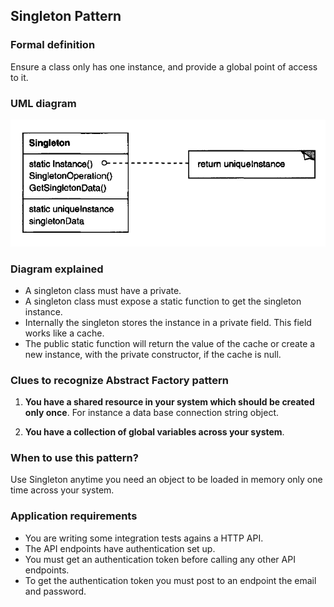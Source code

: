 ## Singleton Pattern

### Formal definition

Ensure a class only has one instance, and provide a global point of access to it.

### UML diagram

![Source book: Design Patterns, Elements of Reusable Object-Oriented Software](https://github.com/osotorrio/designpatterns/blob/master/GangOfFour.Patterns/Creational/Singleton/uml_diagram.png)

### Diagram explained

-   A singleton class must have a private.
-   A singleton class must expose a static function to get the singleton instance.
-   Internally the singleton stores the instance in a private field. This field works like a cache.
-   The public static function will return the value of the cache or create a new instance, with the private constructor, if the cache is null.

### Clues to recognize Abstract Factory pattern

1. **You have a shared resource in your system which should be created only once**. For instance a data base connection string object.

2. **You have a collection of global variables across your system**.

### When to use this pattern?

Use Singleton anytime you need an object to be loaded in memory only one time across your system.

### Application requirements

-   You are writing some integration tests agains a HTTP API.
-   The API endpoints have authentication set up.
-   You must get an authentication token before calling any other API endpoints.
-   To get the authentication token you must post to an endpoint the email and password.
